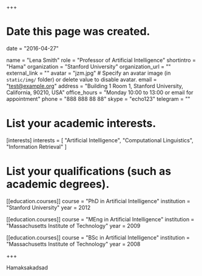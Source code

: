 +++
# Date this page was created.
date = "2016-04-27"

name = "Lena Smith"
role = "Professor of Artificial Intelligence"
shortintro = "Hama"
organization = "Stanford University"
organization_url = ""
external_link = ""
avatar = "jzm.jpg"  # Specify an avatar image (in `static/img/` folder) or delete value to disable avatar.
email = "test@example.org"
address = "Building 1 Room 1, Stanford University, California, 90210, USA"
office_hours = "Monday 10:00 to 13:00 or email for appointment"
phone = "888 888 88 88"
skype = "echo123"
telegram = ""

# List your academic interests.
[interests]
  interests = [
    "Artificial Intelligence",
    "Computational Linguistics",
    "Information Retrieval"
  ]

# List your qualifications (such as academic degrees).
[[education.courses]]
  course = "PhD in Artificial Intelligence"
  institution = "Stanford University"
  year = 2012

[[education.courses]]
  course = "MEng in Artificial Intelligence"
  institution = "Massachusetts Institute of Technology"
  year = 2009

[[education.courses]]
  course = "BSc in Artificial Intelligence"
  institution = "Massachusetts Institute of Technology"
  year = 2008

+++

Hamaksakadsad